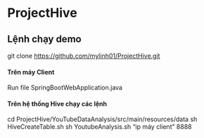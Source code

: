 # ProjectHive
## Lệnh chạy demo
git clone https://github.com/mylinh01/ProjectHive.git

#### Trên máy Client 
Run file SpringBootWebApplication.java

#### Trên hệ thống Hive chạy các lệnh
cd ProjectHive/YouTubeDataAnalysis/src/main/resources/data
sh HiveCreateTable.sh
sh YoutubeAnalysis.sh “ip máy client”  8888 
